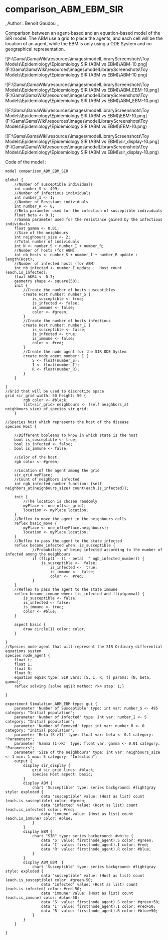 [//]: # (keyword|operator_^)
[//]: # (keyword|operator_of_species)
[//]: # (keyword|statement_equation)
[//]: # (keyword|statement_solve)
[//]: # (keyword|constant_#lightgray)
[//]: # (keyword|concept_equation)
[//]: # (keyword|concept_math)
[//]: # (keyword|concept_grid)
# comparison_ABM_EBM_SIR


_Author : Benoit Gaudou _

Comparison between an agent-based and an equation-based model of the SIR model. The ABM use a grid to place the agents, and each cell will be the location of an agent, while the EBM is only using a ODE System and no geographical representation.


![F:\Gama\GamaWiki\resources\images\modelLibraryScreenshots\Toy Models\Epidemiology\Epidemiology SIR (ABM vs EBM)\ABM-10.png](F:\Gama\GamaWiki\resources\images\modelLibraryScreenshots\Toy Models\Epidemiology\Epidemiology SIR (ABM vs EBM)\ABM-10.png)

![F:\Gama\GamaWiki\resources\images\modelLibraryScreenshots\Toy Models\Epidemiology\Epidemiology SIR (ABM vs EBM)\ABM_EBM-10.png](F:\Gama\GamaWiki\resources\images\modelLibraryScreenshots\Toy Models\Epidemiology\Epidemiology SIR (ABM vs EBM)\ABM_EBM-10.png)

![F:\Gama\GamaWiki\resources\images\modelLibraryScreenshots\Toy Models\Epidemiology\Epidemiology SIR (ABM vs EBM)\EBM-10.png](F:\Gama\GamaWiki\resources\images\modelLibraryScreenshots\Toy Models\Epidemiology\Epidemiology SIR (ABM vs EBM)\EBM-10.png)

![F:\Gama\GamaWiki\resources\images\modelLibraryScreenshots\Toy Models\Epidemiology\Epidemiology SIR (ABM vs EBM)\sir_display-10.png](F:\Gama\GamaWiki\resources\images\modelLibraryScreenshots\Toy Models\Epidemiology\Epidemiology SIR (ABM vs EBM)\sir_display-10.png)

Code of the model : 

```
model comparison_ABM_EBM_SIR

global {
	//Number of susceptible individuals
	int number_S <- 499; 
	//Number of infectious individuals
	int number_I <- 1; 
	//Number of Resistant individuals
	int number_R <- 0; 
	//Beta parameter used for the infection of susceptible individuals
	float beta <- 0.1; 
	//Gamma parameter used for the resistance gained by the infectious individuals
	float gamma <- 0.01;
	//Size of the neighbours
	int neighbours_size <- 2;
	//Total number of individuals
	int N <- number_S + number_I + number_R;
	//Number of hosts (for ABM)
	int nb_hosts <- number_S + number_I + number_R update : length(Host);
	//Number of infected hosts (for ABM)
	int nb_infected <- number_I update :  Host count (each.is_infected);
	float hKR4 <- 0.7;
	geometry shape <- square(50);
	init {
		//Create the number of hosts susceptibles
		create Host number: number_S {
			is_susceptible <- true;
			is_infected <- false;
			is_immune <- false;
			color <- #green;
		}
		//Create the number of hosts infectious
		create Host number: number_I {
			is_susceptible <- false;
			is_infected <- true;
			is_immune <- false;
			color <- #red;
		}
		//Create the node agent for the SIR ODE System
		create node_agent number: 1 {
			S <- float(number_S);
			I <- float(number_I);
			R <- float(number_R);
		}
	}

}
//Grid that will be used to discretize space
grid sir_grid width: 50 height: 50 {
		rgb color <- #black;
		list<sir_grid> neighbours <- (self neighbors_at neighbours_size) of_species sir_grid;
	}
	
//Species host which represents the host of the disease
species Host {
	
	//Different booleans to know in which state is the host
	bool is_susceptible <- true;
	bool is_infected <- false;
	bool is_immune <- false;
	
	//Color of the host
	rgb color <- #green;
	
	//Location of the agent among the grid
	sir_grid myPlace;
	//Count of neighbors infected 
    int ngb_infected_number function: {self neighbors_at(neighbours_size) count(each.is_infected)};
	
	init {
		//The location is chosen randomly
		myPlace <- one_of(sir_grid);
		location <- myPlace.location;
	}
	//Reflex to move the agent in the neighbours cells
	reflex basic_move {
		myPlace <- one_of(myPlace.neighbours);
		location <- myPlace.location;
	}
	//Reflex to pass the agent to the state infected 
	reflex become_infected when: is_susceptible {
			//Probability of being infected according to the number of infected among the neighbours
    		if (flip(1 - (1 - beta)  ^ ngb_infected_number)) {
        		is_susceptible <-  false;
	            	is_infected <-  true;
	            	is_immune <-  false;
	            	color <-  #red;       			
			}    				
	}
	//Reflex to pass the agent to the state immune
	reflex become_immune when: (is_infected and flip(gamma)) {
		is_susceptible <- false;
		is_infected <- false;
		is_immune <- true;
		color <- #blue;
	} 
	
	aspect basic {
		draw circle(1) color: color;
	}

}
//Species node agent that will represent the SIR Ordinary differential equations system
species node_agent {
	float t;
	float I;
	float S;
	float R;
	equation eqSIR type: SIR vars: [S, I, R, t] params: [N, beta, gamma];
	reflex solving {solve eqSIR method: rk4 step: 1;}
	
}

experiment Simulation_ABM_EBM type: gui {
	parameter 'Number of Susceptible' type: int var: number_S <- 495 category: "Initial population";
	parameter 'Number of Infected' type: int var: number_I <- 5 category: "Initial population";
	parameter 'Number of Removed' type: int var: number_R <- 0 category: "Initial population";
	parameter 'Beta (S->I)' type: float var: beta <- 0.1 category: "Parameters";
	parameter 'Gamma (I->R)' type: float var: gamma <- 0.01 category: "Parameters";
	parameter 'Size of the neighbours' type: int var: neighbours_size <- 1 min: 1 max: 5 category: "Infection";
	output {
		display sir_display { 
			grid sir_grid lines: #black;
			species Host aspect: basic;	
		}
		display ABM { 
			chart 'Susceptible' type: series background: #lightgray style: exploded {
				data 'susceptible' value: (Host as list) count (each.is_susceptible) color: #green;
				data 'infected' value: (Host as list) count (each.is_infected) color: #red;
				data 'immune' value: (Host as list) count (each.is_immune) color: #blue;
			}
		}
		display EBM { 
			chart "SIR" type: series background: #white {
				data 'S' value: first(node_agent).S color: #green;
				data 'I' value: first(node_agent).I color: #red;
				data 'R' value: first(node_agent).R color: #blue;
			}
		}
		display ABM_EBM  { 
			chart 'Susceptible' type: series background: #lightgray style: exploded {
				data 'susceptible' value: (Host as list) count (each.is_susceptible) color: #green-50;
				data 'infected' value: (Host as list) count (each.is_infected) color: #red-50;
				data 'immune' value: (Host as list) count (each.is_immune) color: #blue-50;
				data 'S' value: first(node_agent).S color: #green+50;
				data 'I' value: first(node_agent).I color: #red+50;
				data 'R' value: first(node_agent).R color: #blue+50;
			}
		}
	}

}
```
